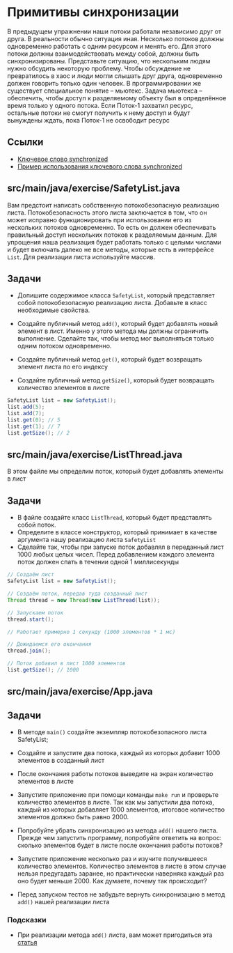 # Примитивы синхронизации

В предыдущем упражнении наши потоки работали независимо друг от друга. В реальности обычно ситуация иная. Несколько потоков должны одновременно работать с одним ресурсом и менять его. Для этого потоки должны взаимодействовать между собой, должны быть синхронизированы. Представьте ситуацию, что нескольким людям нужно обсудить некоторую проблему. Чтобы обсуждение не превратилось в хаос и люди могли слышать друг друга, одновременно должен говорить только один человек. В программировании же существует специальное понятие – мьютекс. Задача мьютекса – обеспечить, чтобы доступ к разделяемому объекту был в определённое время только у одного потока. Если Поток-1 захватил ресурс, остальные потоки не смогут получить к нему доступ и будут вынуждены ждать, пока Поток-1 не освободит ресурс

## Ссылки

* [Ключевое слово synchronized](https://docs.oracle.com/javase/tutorial/essential/concurrency/syncmeth.html)
* [Пример использования ключевого слова synchronized](https://www.baeldung.com/java-synchronized)

## src/main/java/exercise/SafetyList.java

Вам предстоит написать собственную потокобезопасную реализацию листа. Потокобезопасность этого листа заключается в том, что он может исправно функционировать при использовании его из нескольких потоков одновременно. То есть он должен обеспечивать правильный доступ нескольких потоков к разделяемым данным.
Для упрощения наша реализация будет работать только с целыми числами и будет включать далеко не все методы, которые есть в интерфейсе `List`. Для реализации листа используйте массив.

## Задачи

* Допишите содержимое класса `SafetyList`, который представляет собой потокобезопасную реализацию листа. Добавьте в класс необходимые свойства.

* Создайте публичный метод `add()`, который будет добавлять новый элемент в лист. Именно у этого метода мы должны ограничить выполнение. Сделайте так, чтобы метод мог выполняться только одним потоком одновременно.

* Создайте публичный метод `get()`, который будет возвращать элемент листа по его индексу

* Создайте публичный метод `getSize()`, который будет возвращать количество элементов в листе

```java
SafetyList list = new SafetyList();
list.add(5);
list.add(7);
list.get(0); // 5
list.get(1); // 7
list.getSize(); // 2
```

## src/main/java/exercise/ListThread.java

В этом файле мы определим поток, который будет добавлять элементы в лист

## Задачи

* В файле создайте класс `ListThread`, который будет представлять собой поток.
* Определите в классе конструктор, который принимает в качестве аргумента нашу реализацию листа `SafetyList`
* Сделайте так, чтобы при запуске поток добавлял в переданный лист 1000 любых целых чисел. Перед добавлением каждого элемента поток должен спать в течении одной 1 миллисекунды

```java
// Создаём лист
SafetyList list = new SafetyList();

// Создаём поток, передав туда созданный лист
Thread thread = new Thread(new ListThread(list));

// Запускаем поток
thread.start();

// Работает примерно 1 секунду (1000 элементов * 1 мс)

// Дожидаемся его окончания
thread.join();

// Поток добавил в лист 1000 элементов
list.getSize(); // 1000
```

## src/main/java/exercise/App.java

## Задачи

* В методе `main()` создайте экземпляр потокобезопасного листа SafetyList;

* Создайте и запустите два потока, каждый из которых добавит 1000 элементов в созданный лист

* После окончания работы потоков выведите на экран количество элементов в листе

* Запустите приложение при помощи команды `make run` и проверьте количество элементов в листе. Так как мы запустили два потока, каждый из которых добавляет 1000 элементов, итоговое количество элементов должно быть равно 2000.

* Попробуйте убрать синхронизацию из метода `add()` нашего листа. Прежде чем запустить программу, попробуйте ответить на вопрос: сколько элементов будет в листе после окончания работы потоков?

* Запустите приложение несколько раз и изучите получившееся количество элементов. Количество элементов в листе в этом случае нельзя предугадать заранее, но практически наверняка каждый раз оно будет меньше 2000. Как думаете, почему так происходит?

* Перед запуском тестов не забудьте вернуть синхронизацию в метод `add()` нашей реализации листа

### Подсказки

* При реализации метода `add()` листа, вам может пригодиться эта [статья](https://habr.com/ru/post/128269/)
